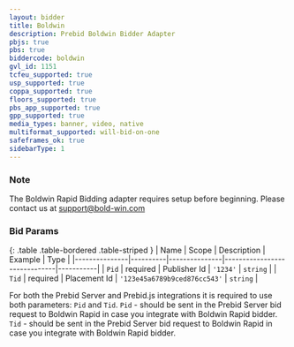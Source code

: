 ```yaml
---
layout: bidder
title: Boldwin
description: Prebid Boldwin Bidder Adapter
pbjs: true
pbs: true
biddercode: boldwin
gvl_id: 1151
tcfeu_supported: true
usp_supported: true
coppa_supported: true
floors_supported: true
pbs_app_supported: true
gpp_supported: true
media_types: banner, video, native
multiformat_supported: will-bid-on-one
safeframes_ok: true
sidebarType: 1
---
```


### Note

The Boldwin Rapid Bidding adapter requires setup before beginning. Please contact us at <support@bold-win.com>

### Bid Params

{: .table .table-bordered .table-striped }
| Name          | Scope    | Description   | Example                      | Type      |
|---------------|----------|---------------|------------------------------|-----------|
| `Pid`         | required | Publisher Id  | `'1234'`                     | `string`  |
| `Tid`         | required | Placement Id  | `'123e45a6789b9ced876cc543'` | `string`  |

For both the Prebid Server and Prebid.js integrations it is required to use both parameters: `Pid` and `Tid`.
`Pid` - should be sent in the Prebid Server bid request to Boldwin Rapid in case you integrate with Boldwin Rapid bidder.
`Tid` - should be sent in the Prebid Server bid request to Boldwin Rapid in case you integrate with Boldwin Rapid bidder.
